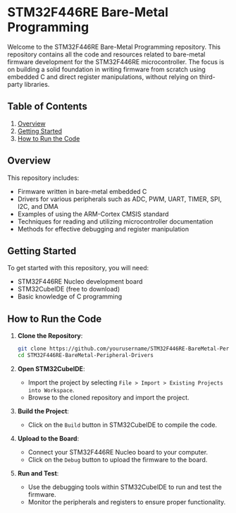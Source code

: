 # STM32F446RE Bare-Metal Programming

Welcome to the STM32F446RE Bare-Metal Programming repository. This repository contains all the code and resources related to bare-metal firmware development for the STM32F446RE microcontroller. The focus is on building a solid foundation in writing firmware from scratch using embedded C and direct register manipulations, without relying on third-party libraries.

## Table of Contents

1. [Overview](#overview)
2. [Getting Started](#getting-started)
3. [How to Run the Code](#how-to-run-the-code)

## Overview

This repository includes:

- Firmware written in bare-metal embedded C
- Drivers for various peripherals such as ADC, PWM, UART, TIMER, SPI, I2C, and DMA
- Examples of using the ARM-Cortex CMSIS standard
- Techniques for reading and utilizing microcontroller documentation
- Methods for effective debugging and register manipulation

## Getting Started

To get started with this repository, you will need:

- STM32F446RE Nucleo development board
- STM32CubeIDE (free to download)
- Basic knowledge of C programming

## How to Run the Code

1. **Clone the Repository**:
   ```bash
   git clone https://github.com/yourusername/STM32F446RE-BareMetal-Peripheral-Drivers.git
   cd STM32F446RE-BareMetal-Peripheral-Drivers
   ```

2. **Open STM32CubeIDE**:
   - Import the project by selecting `File > Import > Existing Projects into Workspace`.
   - Browse to the cloned repository and import the project.

3. **Build the Project**:
   - Click on the `Build` button in STM32CubeIDE to compile the code.

4. **Upload to the Board**:
   - Connect your STM32F446RE Nucleo board to your computer.
   - Click on the `Debug` button to upload the firmware to the board.

5. **Run and Test**:
   - Use the debugging tools within STM32CubeIDE to run and test the firmware.
   - Monitor the peripherals and registers to ensure proper functionality.
